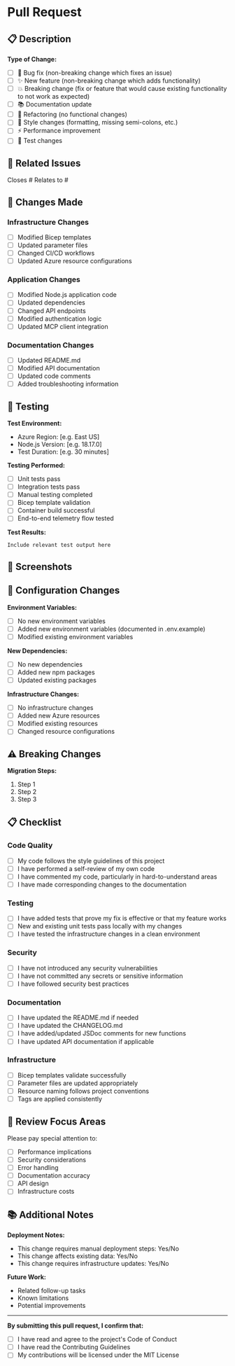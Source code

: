 # Pull Request

## 📋 Description

<!-- Provide a brief description of the changes in this PR -->

**Type of Change:**
- [ ] 🐛 Bug fix (non-breaking change which fixes an issue)
- [ ] ✨ New feature (non-breaking change which adds functionality)
- [ ] 💥 Breaking change (fix or feature that would cause existing functionality to not work as expected)
- [ ] 📚 Documentation update
- [ ] 🔧 Refactoring (no functional changes)
- [ ] 🎨 Style changes (formatting, missing semi-colons, etc.)
- [ ] ⚡ Performance improvement
- [ ] 🧪 Test changes

## 🔗 Related Issues

<!-- Link to related issues -->
Closes #
Relates to #

## 🔄 Changes Made

<!-- Describe the changes you've made -->

### Infrastructure Changes
- [ ] Modified Bicep templates
- [ ] Updated parameter files
- [ ] Changed CI/CD workflows
- [ ] Updated Azure resource configurations

### Application Changes
- [ ] Modified Node.js application code
- [ ] Updated dependencies
- [ ] Changed API endpoints
- [ ] Modified authentication logic
- [ ] Updated MCP client integration

### Documentation Changes
- [ ] Updated README.md
- [ ] Modified API documentation
- [ ] Updated code comments
- [ ] Added troubleshooting information

## 🧪 Testing

<!-- Describe how you tested your changes -->

**Test Environment:**
- Azure Region: [e.g. East US]
- Node.js Version: [e.g. 18.17.0]
- Test Duration: [e.g. 30 minutes]

**Testing Performed:**
- [ ] Unit tests pass
- [ ] Integration tests pass
- [ ] Manual testing completed
- [ ] Bicep template validation
- [ ] Container build successful
- [ ] End-to-end telemetry flow tested

**Test Results:**
```
Include relevant test output here
```

## 📸 Screenshots

<!-- If applicable, add screenshots to show the changes -->

## 🔧 Configuration Changes

**Environment Variables:**
- [ ] No new environment variables
- [ ] Added new environment variables (documented in .env.example)
- [ ] Modified existing environment variables

**New Dependencies:**
- [ ] No new dependencies
- [ ] Added new npm packages
- [ ] Updated existing packages

**Infrastructure Changes:**
- [ ] No infrastructure changes
- [ ] Added new Azure resources
- [ ] Modified existing resources
- [ ] Changed resource configurations

## ⚠️ Breaking Changes

<!-- If this introduces breaking changes, describe them here -->

**Migration Steps:**
1. Step 1
2. Step 2
3. Step 3

## 📋 Checklist

### Code Quality
- [ ] My code follows the style guidelines of this project
- [ ] I have performed a self-review of my own code
- [ ] I have commented my code, particularly in hard-to-understand areas
- [ ] I have made corresponding changes to the documentation

### Testing
- [ ] I have added tests that prove my fix is effective or that my feature works
- [ ] New and existing unit tests pass locally with my changes
- [ ] I have tested the infrastructure changes in a clean environment

### Security
- [ ] I have not introduced any security vulnerabilities
- [ ] I have not committed any secrets or sensitive information
- [ ] I have followed security best practices

### Documentation
- [ ] I have updated the README.md if needed
- [ ] I have updated the CHANGELOG.md
- [ ] I have added/updated JSDoc comments for new functions
- [ ] I have updated API documentation if applicable

### Infrastructure
- [ ] Bicep templates validate successfully
- [ ] Parameter files are updated appropriately
- [ ] Resource naming follows project conventions
- [ ] Tags are applied consistently

## 🎯 Review Focus Areas

<!-- Highlight specific areas where you'd like reviewer attention -->

Please pay special attention to:
- [ ] Performance implications
- [ ] Security considerations
- [ ] Error handling
- [ ] Documentation accuracy
- [ ] API design
- [ ] Infrastructure costs

## 📚 Additional Notes

<!-- Any additional information for reviewers -->

**Deployment Notes:**
- This change requires manual deployment steps: Yes/No
- This change affects existing data: Yes/No
- This change requires infrastructure updates: Yes/No

**Future Work:**
- Related follow-up tasks
- Known limitations
- Potential improvements

---

**By submitting this pull request, I confirm that:**
- [ ] I have read and agree to the project's Code of Conduct
- [ ] I have read the Contributing Guidelines
- [ ] My contributions will be licensed under the MIT License
